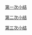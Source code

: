 [第一次小结](../Study-Memo/77-Day1.md)

[第二次小结](../Study-Memo/77-Day2.md)

[第三次小结](../Study-Memo/77-Day3.md)


